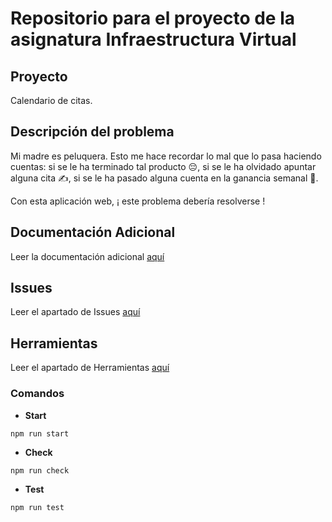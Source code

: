 # Repositorio para el proyecto de la asignatura Infraestructura Virtual
## Proyecto
Calendario de citas.
## Descripción del problema
Mi madre es peluquera. Esto me hace recordar lo mal que lo pasa haciendo cuentas: si se le ha terminado tal producto :pensive:, si se le ha olvidado apuntar alguna cita :writing_hand:, si se le ha pasado alguna cuenta en la ganancia semanal :open_book:.

Con esta aplicación web, ¡ este problema debería resolverse !
## Documentación Adicional
Leer la documentación adicional [aquí](./docs/Objetivo-0/CONFIGURACION.md)
## Issues
Leer el apartado de Issues [aquí](./docs/Objetivo-1/ISSUES.md)
## Herramientas
Leer el apartado de Herramientas [aquí](./docs/Objetivo-3/HERRAMIENTAS.md) 
### Comandos

- **Start**
```
npm run start
```

- **Check**
```
npm run check
```

- **Test**
```
npm run test
```
